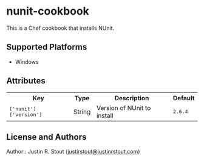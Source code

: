 # nunit-cookbook

This is a Chef cookbook that installs NUnit.

## Supported Platforms

* Windows

## Attributes

<table>
  <tr>
    <th>Key</th>
    <th>Type</th>
    <th>Description</th>
    <th>Default</th>
  </tr>
  <tr>
    <td><tt>['nunit']['version']</tt></td>
    <td>String</td>
    <td>Version of NUnit to install</td>
    <td><tt>2.6.4</tt></td>
  </tr>
</table>

## License and Authors

Author:: Justin R. Stout (justirstout@justinrstout.com)
